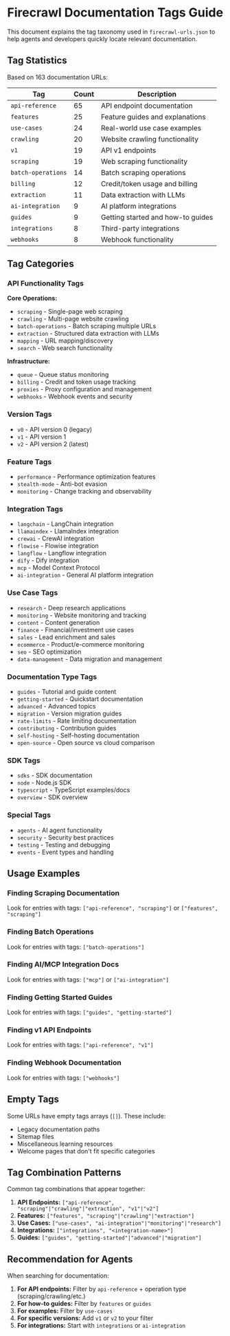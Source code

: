 # Firecrawl Documentation Tags Guide

This document explains the tag taxonomy used in `firecrawl-urls.json` to help agents and developers quickly locate relevant documentation.

## Tag Statistics

Based on 163 documentation URLs:

| Tag | Count | Description |
|-----|-------|-------------|
| `api-reference` | 65 | API endpoint documentation |
| `features` | 25 | Feature guides and explanations |
| `use-cases` | 24 | Real-world use case examples |
| `crawling` | 20 | Website crawling functionality |
| `v1` | 19 | API v1 endpoints |
| `scraping` | 19 | Web scraping functionality |
| `batch-operations` | 14 | Batch scraping operations |
| `billing` | 12 | Credit/token usage and billing |
| `extraction` | 11 | Data extraction with LLMs |
| `ai-integration` | 9 | AI platform integrations |
| `guides` | 9 | Getting started and how-to guides |
| `integrations` | 8 | Third-party integrations |
| `webhooks` | 8 | Webhook functionality |

## Tag Categories

### API Functionality Tags

**Core Operations:**
- `scraping` - Single-page web scraping
- `crawling` - Multi-page website crawling
- `batch-operations` - Batch scraping multiple URLs
- `extraction` - Structured data extraction with LLMs
- `mapping` - URL mapping/discovery
- `search` - Web search functionality

**Infrastructure:**
- `queue` - Queue status monitoring
- `billing` - Credit and token usage tracking
- `proxies` - Proxy configuration and management
- `webhooks` - Webhook events and security

### Version Tags
- `v0` - API version 0 (legacy)
- `v1` - API version 1
- `v2` - API version 2 (latest)

### Feature Tags
- `performance` - Performance optimization features
- `stealth-mode` - Anti-bot evasion
- `monitoring` - Change tracking and observability

### Integration Tags
- `langchain` - LangChain integration
- `llamaindex` - LlamaIndex integration
- `crewai` - CrewAI integration
- `flowise` - Flowise integration
- `langflow` - Langflow integration
- `dify` - Dify integration
- `mcp` - Model Context Protocol
- `ai-integration` - General AI platform integration

### Use Case Tags
- `research` - Deep research applications
- `monitoring` - Website monitoring and tracking
- `content` - Content generation
- `finance` - Financial/investment use cases
- `sales` - Lead enrichment and sales
- `ecommerce` - Product/e-commerce monitoring
- `seo` - SEO optimization
- `data-management` - Data migration and management

### Documentation Type Tags
- `guides` - Tutorial and guide content
- `getting-started` - Quickstart documentation
- `advanced` - Advanced topics
- `migration` - Version migration guides
- `rate-limits` - Rate limiting documentation
- `contributing` - Contribution guides
- `self-hosting` - Self-hosting documentation
- `open-source` - Open source vs cloud comparison

### SDK Tags
- `sdks` - SDK documentation
- `node` - Node.js SDK
- `typescript` - TypeScript examples/docs
- `overview` - SDK overview

### Special Tags
- `agents` - AI agent functionality
- `security` - Security best practices
- `testing` - Testing and debugging
- `events` - Event types and handling

## Usage Examples

### Finding Scraping Documentation
Look for entries with tags: `["api-reference", "scraping"]` or `["features", "scraping"]`

### Finding Batch Operations
Look for entries with tags: `["batch-operations"]`

### Finding AI/MCP Integration Docs
Look for entries with tags: `["mcp"]` or `["ai-integration"]`

### Finding Getting Started Guides
Look for entries with tags: `["guides", "getting-started"]`

### Finding v1 API Endpoints
Look for entries with tags: `["api-reference", "v1"]`

### Finding Webhook Documentation
Look for entries with tags: `["webhooks"]`

## Empty Tags

Some URLs have empty tags arrays (`[]`). These include:
- Legacy documentation paths
- Sitemap files
- Miscellaneous learning resources
- Welcome pages that don't fit specific categories

## Tag Combination Patterns

Common tag combinations that appear together:

1. **API Endpoints:** `["api-reference", "scraping"|"crawling"|"extraction", "v1"|"v2"]`
2. **Features:** `["features", "scraping"|"crawling"|"extraction"]`
3. **Use Cases:** `["use-cases", "ai-integration"|"monitoring"|"research"]`
4. **Integrations:** `["integrations", "<integration-name>"]`
5. **Guides:** `["guides", "getting-started"|"advanced"|"migration"]`

## Recommendation for Agents

When searching for documentation:

1. **For API endpoints:** Filter by `api-reference` + operation type (scraping/crawling/etc.)
2. **For how-to guides:** Filter by `features` or `guides`
3. **For examples:** Filter by `use-cases`
4. **For specific versions:** Add `v1` or `v2` to your filter
5. **For integrations:** Start with `integrations` or `ai-integration`
